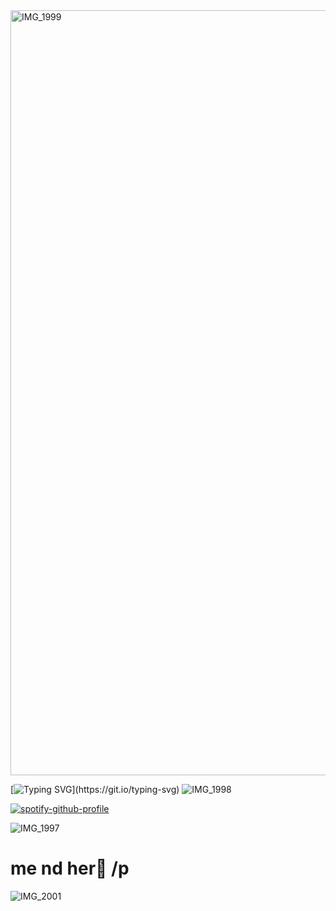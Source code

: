 



<img width="2138" height="1224" alt="IMG_1999" src="https://github.com/user-attachments/assets/577f23a5-aa73-4e15-a719-814be57fdba3" />



[![Typing SVG](https://readme-typing-svg.demolab.com?font=Fira+Code&size=11&pause=1000&color=8357C3&background=000000&width=435&lines=You+gave+me+all+sorts+of+accessories+%26+trinkets+to+remember+you+by;You+trusted+me+in+the+same+way+that+I+did+with+you%2C+so...;It's+not+that+I+can't+remember%2C+it's+that+I+don't+want+to+remember.)](https://git.io/typing-svg)
![IMG_1998](https://github.com/user-attachments/assets/836649be-8298-459f-9d78-34f22ade6b2d)








[![spotify-github-profile](https://spotify-github-profile.kittinanx.com/api/view?uid=31r2y3pavri7wn4c2nekhbpiangy&cover_image=true&theme=novatorem&show_offline=false&background_color=121212&interchange=false&bar_color=be7dff&bar_color_cover=false)](https://github.com/kittinan/spotify-github-profile)




![IMG_1997](https://github.com/user-attachments/assets/71eb3d13-294e-41a4-85b6-7521c933b88e)




 # me nd her💝 /p

![IMG_2001](https://github.com/user-attachments/assets/e9a801a2-b55c-4603-8b83-6e533da75e78)






